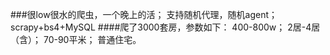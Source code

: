 ###很low很水的爬虫，一个晚上的活；
支持随机代理，随机agent；
scrapy+bs4+MySQL
####爬了3000套房，参数如下：
400-800w；
2居-4居（含）；
70-90平米；
普通住宅。
